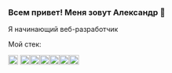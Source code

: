 ### Всем привет! Меня зовут Александр 👋

Я начинающий веб-разработчик

Мой стек:

<img src='https://cdn.jsdelivr.net/npm/simple-icons@3.0.1/icons/visualstudiocode.svg' alt='visualstudiocode' height='20'> <img src='https://cdn.jsdelivr.net/npm/simple-icons@3.0.1/icons/javascript.svg' alt='javascript' height='20'><img src='https://cdn.jsdelivr.net/npm/simple-icons@3.0.1/icons/html5.svg' alt='html5' height='20'><img src='https://cdn.jsdelivr.net/npm/simple-icons@3.0.1/icons/css3.svg' alt='css3' height='20'><img src='https://cdn.jsdelivr.net/npm/simple-icons@3.0.1/icons/react.svg' alt='react' height='20'><img src='https://cdn.jsdelivr.net/npm/simple-icons@3.0.1/icons/node-dot-js.svg' alt='node-dot-js' height='20'><img src='https://cdn.jsdelivr.net/npm/simple-icons@3.0.1/icons/nginx.svg' alt='nginx' height='20'>
<!--
**SashaLeshiy/SashaLeshiy** is a ✨ _special_ ✨ repository because its `README.md` (this file) appears on your GitHub profile.

Here are some ideas to get you started:

- 🔭 I’m currently working on ...
- 🌱 I’m currently learning ...
- 👯 I’m looking to collaborate on ...
- 🤔 I’m looking for help with ...
- 💬 Ask me about ...
- 📫 How to reach me: ...
- 😄 Pronouns: ...
- ⚡ Fun fact: ...
-->
